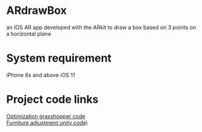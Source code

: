 # ARdrawBox
an IOS AR app developed with the ARkit to draw a box based on 3 points on a horizontal plane

# System requirement
iPhone 6s and above
iOS 11

# Project code links
[Optimization grasshopper code](https://drive.google.com/drive/folders/1jsccN_PVY-8SNShqDzLiEx8JGGjp37sp?usp=sharing)\
[Furniture adjustment unity code](https://drive.google.com/drive/folders/1sjA5ycNz1qyNO1eyrysc_PrT6LX2e0_m?usp=sharing)\


